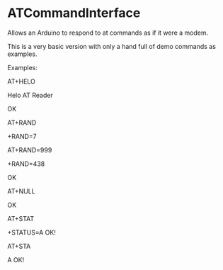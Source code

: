 # ATCommandInterface
Allows an Arduino to respond to at commands as if it were a modem.


This is a very basic version with only a hand full of demo commands as examples.


Examples:

AT+HELO

Helo AT Reader

OK



AT+RAND

+RAND=7

AT+RAND=999

+RAND=438

OK



AT+NULL

OK



AT+STAT

+STATUS=A OK!

AT+STA

A OK!
